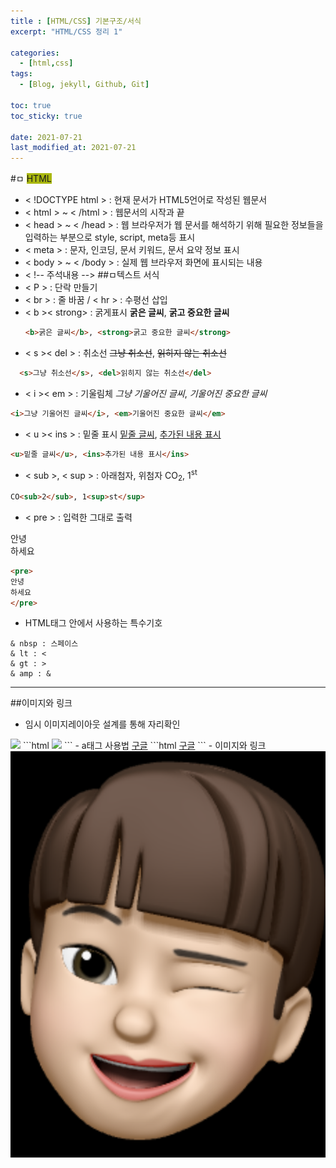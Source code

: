 ```yaml
---
title : [HTML/CSS] 기본구조/서식 
excerpt: "HTML/CSS 정리 1"

categories:
  - [html,css]
tags:
  - [Blog, jekyll, Github, Git]

toc: true
toc_sticky: true

date: 2021-07-21
last_modified_at: 2021-07-21
---
```

#ㅁ <span style="background-color:rgb(170, 184, 16)">HTML</span>
- < !DOCTYPE html > : 현재 문서가 HTML5언어로 작성된 웹문서
- < html > ~ < /html > : 웹문서의 시작과 끝
- < head > ~ < /head > : 웹 브라우저가 웹 문서를 해석하기 위해 필요한 정보들을 입력하는 부분으로 style, script, meta등 표시
- < meta > : 문자, 인코딩, 문서 키워드, 문서 요약 정보 표시
- < body > ~ < /body > : 실제 웹 브라우저 화면에 표시되는 내용
- < !-- 주석내용 -->
##ㅁ텍스트 서식
- < P > : 단락 만들기
- < br > : 줄 바꿈 / < hr > : 수평선 삽입
- < b >< strong> : 굵게표시
  <b>굵은 글씨</b>, <strong>굵고 중요한 글씨</strong>
  ```html
  <b>굵은 글씨</b>, <strong>굵고 중요한 글씨</strong>
  ```
- < s >< del > : 취소선
  <s>그냥 취소선</s>, <del>읽히지 않는 취소선</del>
```html
  <s>그냥 취소선</s>, <del>읽히지 않는 취소선</del>
```
- < i >< em > : 기울림체
<i>그냥 기울어진 글씨</i>, <em>기울어진 중요한 글씨</em>
```html
<i>그냥 기울어진 글씨</i>, <em>기울어진 중요한 글씨</em>
```
- < u >< ins > : 밑줄 표시
<u>밑줄 글씨</u>, <ins>추가된 내용 표시</ins>
```html
<u>밑줄 글씨</u>, <ins>추가된 내용 표시</ins>
```
- < sub >, < sup > : 아래첨자, 위첨자
CO<sub>2</sub>, 1<sup>st</sup>
```html
CO<sub>2</sub>, 1<sup>st</sup>
```
- < pre > : 입력한 그대로 출력
<pre>
안녕
하세요
</pre>
```html
<pre>
안녕
하세요
</pre>
```
- HTML태그 안에서 사용하는 특수기호
```
& nbsp : 스페이스
& lt : <
& gt : >
& amp : &
```
---
##이미지와 링크
- 임시 이미지레이아웃 설계를 통해 자리확인
<img src="https://via.placeholder.com/300x100/000/fff?text=header">
```html
<img src="https://via.placeholder.com/300x100/000/fff?text=header">
```
- a태그 사용법
<a href="https://www.google.com" target="_blank">구글</a>
```html
<a href="https://www.google.com" target="_blank">구글</a>
```
- 이미지와 링크
<img src="../assets/images/mj.png">